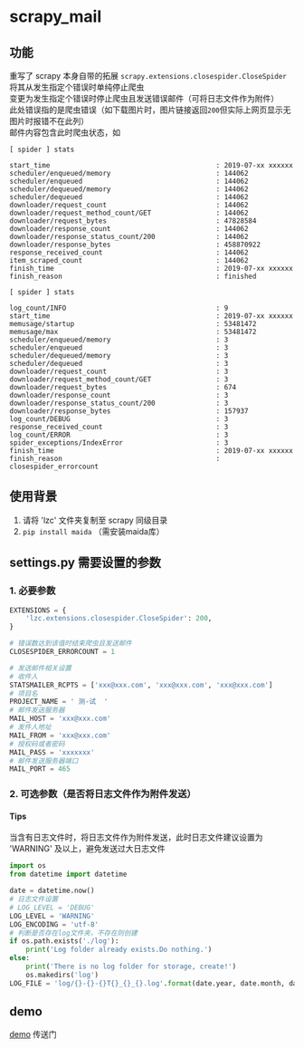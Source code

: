 # scrapy_mail

## 功能
重写了 scrapy 本身自带的拓展 `scrapy.extensions.closespider.CloseSpider`  
将其从发生指定个错误时单纯停止爬虫  
变更为发生指定个错误时停止爬虫且发送错误邮件（可将日志文件作为附件）  
此处错误指的是爬虫错误（如下载图片时，图片链接返回`200`但实际上网页显示无图片时报错不在此列）  
邮件内容包含此时爬虫状态，如
```text
[ spider ] stats

start_time                                         : 2019-07-xx xxxxxx
scheduler/enqueued/memory                          : 144062
scheduler/enqueued                                 : 144062
scheduler/dequeued/memory                          : 144062
scheduler/dequeued                                 : 144062
downloader/request_count                           : 144062
downloader/request_method_count/GET                : 144062
downloader/request_bytes                           : 47828584
downloader/response_count                          : 144062
downloader/response_status_count/200               : 144062
downloader/response_bytes                          : 458870922
response_received_count                            : 144062
item_scraped_count                                 : 144062
finish_time                                        : 2019-07-xx xxxxxx
finish_reason                                      : finished

```
```text
[ spider ] stats

log_count/INFO                                     : 9
start_time                                         : 2019-07-xx xxxxxx
memusage/startup                                   : 53481472
memusage/max                                       : 53481472
scheduler/enqueued/memory                          : 3
scheduler/enqueued                                 : 3
scheduler/dequeued/memory                          : 3
scheduler/dequeued                                 : 3
downloader/request_count                           : 3
downloader/request_method_count/GET                : 3
downloader/request_bytes                           : 674
downloader/response_count                          : 3
downloader/response_status_count/200               : 3
downloader/response_bytes                          : 157937
log_count/DEBUG                                    : 3
response_received_count                            : 3
log_count/ERROR                                    : 3
spider_exceptions/IndexError                       : 3
finish_time                                        : 2019-07-xx xxxxxx
finish_reason                                      : closespider_errorcount

```

## 使用背景
1. 请将 'lzc' 文件夹复制至 scrapy 同级目录
2. `pip install maida` （需安装maida库）

## settings.py 需要设置的参数
### 1. 必要参数

```python
EXTENSIONS = {
    'lzc.extensions.closespider.CloseSpider': 200,
}

# 错误数达到该值时结束爬虫且发送邮件
CLOSESPIDER_ERRORCOUNT = 1

# 发送邮件相关设置
# 收件人
STATSMAILER_RCPTS = ['xxx@xxx.com', 'xxx@xxx.com', 'xxx@xxx.com']
# 项目名
PROJECT_NAME = ' 测-试  '
# 邮件发送服务器
MAIL_HOST = 'xxx@xxx.com'
# 发件人地址
MAIL_FROM = 'xxx@xxx.com'
# 授权码或者密码
MAIL_PASS = 'xxxxxxx'
# 邮件发送服务器端口
MAIL_PORT = 465
```

### 2. 可选参数（是否将日志文件作为附件发送）
#### Tips
当含有日志文件时，将日志文件作为附件发送，此时日志文件建议设置为 'WARNING' 及以上，避免发送过大日志文件
```python
import os
from datetime import datetime

date = datetime.now()
# 日志文件设置
# LOG_LEVEL = 'DEBUG'
LOG_LEVEL = 'WARNING'
LOG_ENCODING = 'utf-8'
# 判断是否存在log文件夹，不存在则创建
if os.path.exists('./log'):
    print('Log folder already exists.Do nothing.')
else:
    print('There is no log folder for storage, create!')
    os.makedirs('log')
LOG_FILE = 'log/{}-{}-{}T{}_{}_{}.log'.format(date.year, date.month, date.day, date.hour, date.minute, date.second)
```

## demo
[demo](https://github.com/LZC6244/scrapy_mail/tree/master/demo) 传送门
